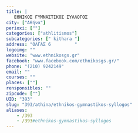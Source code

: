 ```yaml
---
title: |
   ΕΘΝΙΚΟΣ ΓΥΜΝΑΣΤΙΚΟΣ ΣΥΛΛΟΓΟΣ
city: ["Αθήνα"]
perioxi: [""]
categories: ["athlitismos"]
subcategories: [" kithara "]
address: "ΟΛΓΑΣ 6         "
logoimg: ""
website: "www.ethnikosgs.gr"
facebook: "www.facebook.com/ethnikosgs.gr/"
phone: "(210) 9242149"
email: ""
courses: ""
places: [""]
rensponsibles: ""
zipcode: [""]
UID: "393"
slug: "393/athina/ethnikos-gymnastikos-syllogos"
aliases:
    - /393
    - /393#ethnikos-gymnastikos-syllogos
---
```


